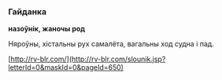 ### Гайданка
**назоўнік, жаночы род**

Няроўны, хістальны рух самалёта, вагальны ход судна і пад.

<a rel="author">[http://rv-blr.com/](http://rv-blr.com/slounik.jsp?letterId=0&maskId=0&pageId=650)</a>
